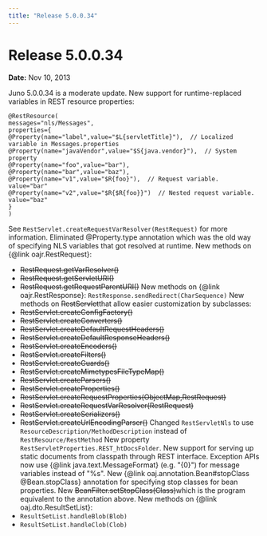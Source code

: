 ```yaml
---
title: "Release 5.0.0.34"
---
```


# Release 5.0.0.34

**Date:** Nov 10, 2013

Juno 5.0.0.34 is a moderate update.
New support for runtime-replaced variables in REST resource properties:
```text
@RestResource(
messages="nls/Messages",
properties={
@Property(name="label",value="$L{servletTitle}"),  // Localized variable in Messages.properties
@Property(name="javaVendor",value="$S{java.vendor}"),  // System property
@Property(name="foo",value="bar"),
@Property(name="bar",value="baz"),
@Property(name="v1",value="$R{foo}"),  // Request variable. value="bar"
@Property(name="v2",value="$R{$R{foo}}")  // Nested request variable. value="baz"
}
)
```
See `RestServlet.createRequestVarResolver(RestRequest)` for more information.
Eliminated @Property.type annotation which was the old way of specifying NLS variables that got resolved at runtime.
New methods on \{@link oajr.RestRequest\}:
- ~~RestRequest.getVarResolver()~~
- ~~RestRequest.getServletURI()~~
- ~~RestRequest.getRequestParentURI()~~
New methods on \{@link oajr.RestResponse\}:
`RestResponse.sendRedirect(CharSequence)`
New methods on ~~RestServlet~~that allow easier customization by subclasses:
- ~~RestServlet.createConfigFactory()~~
- ~~RestServlet.createConverters()~~
- ~~RestServlet.createDefaultRequestHeaders()~~
- ~~RestServlet.createDefaultResponseHeaders()~~
- ~~RestServlet.createEncoders()~~
- ~~RestServlet.createFilters()~~
- ~~RestServlet.createGuards()~~
- ~~RestServlet.createMimetypesFileTypeMap()~~
- ~~RestServlet.createParsers()~~
- ~~RestServlet.createProperties()~~
- ~~RestServlet.createRequestProperties(ObjectMap,RestRequest)~~
- ~~RestServlet.createRequestVarResolver(RestRequest)~~
- ~~RestServlet.createSerializers()~~
- ~~RestServlet.createUrlEncodingParser()~~
Changed `RestServletNls` to use `ResourceDescription/MethodDescription`
instead of `RestResource/RestMethod`
New property `RestServletProperties.REST_htDocsFolder`.
New support for serving up static documents from classpath through REST interface.
Exception APIs now use \{@link java.text.MessageFormat\} (e.g. "\{0\}") for message variables instead of "%s".
New \{@link oaj.annotation.Bean#stopClass @Bean.stopClass\} annotation for specifying stop classes for bean properties.
New ~~BeanFilter.setStopClass(Class)~~which is the program equivalent to the annotation above.
New methods on \{@link oaj.dto.ResultSetList\}:
- `ResultSetList.handleBlob(Blob)`
- `ResultSetList.handleClob(Clob)`